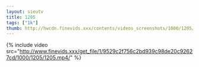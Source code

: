 ```yaml
--- 
layout: sieutv
title: 1205
tags: ["1k"]
thumb: http://hwcdn.finevids.xxx/contents/videos_screenshots/1000/1205/preview.mp4.jpg
---
```

{% include video src="http://www.finevids.xxx/get_file/1/9529c2f756c2bd939c98de20c92627cd/1000/1205/1205.mp4/" %} 
